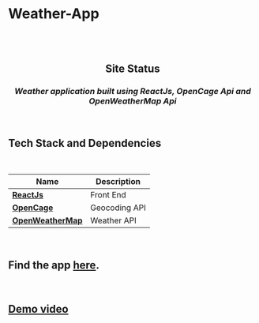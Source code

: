 # Weather-App

<br>

<div align="center">
<br>

## Site Status

### _Weather application built using ReactJs, OpenCage Api and OpenWeatherMap Api_

</div>

<br>

## Tech Stack and Dependencies

<br>

| <div align ="center">Name </div>                     | <div align = "center">Description</div> |
| ---------------------------------------------------- | --------------------------------------- |
| **[ReactJs](https://reactjs.org)**                   | Front End                               |
| **[OpenCage](https://opencagedata.com/)**            | Geocoding API                           |
| **[OpenWeatherMap](https://openweathermap.org/api)** | Weather API                             |

<br>

## Find the app [here](https://weather-app-seven-tan.vercel.app/).

<br>

## [Demo video](#)

<br>



